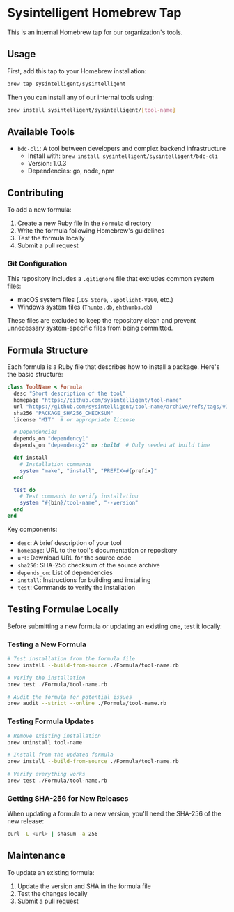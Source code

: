 # Sysintelligent Homebrew Tap

This is an internal Homebrew tap for our organization's tools.

## Usage

First, add this tap to your Homebrew installation:

```bash
brew tap sysintelligent/sysintelligent
```

Then you can install any of our internal tools using:

```bash
brew install sysintelligent/sysintelligent/[tool-name]
```

## Available Tools

- `bdc-cli`: A tool between developers and complex backend infrastructure
  - Install with: `brew install sysintelligent/sysintelligent/bdc-cli`
  - Version: 1.0.3
  - Dependencies: go, node, npm

## Contributing

To add a new formula:

1. Create a new Ruby file in the `Formula` directory
2. Write the formula following Homebrew's guidelines
3. Test the formula locally
4. Submit a pull request

### Git Configuration

This repository includes a `.gitignore` file that excludes common system files:
- macOS system files (`.DS_Store`, `.Spotlight-V100`, etc.)
- Windows system files (`Thumbs.db`, `ehthumbs.db`)

These files are excluded to keep the repository clean and prevent unnecessary system-specific files from being committed.

## Formula Structure

Each formula is a Ruby file that describes how to install a package. Here's the basic structure:

```ruby
class ToolName < Formula
  desc "Short description of the tool"
  homepage "https://github.com/sysintelligent/tool-name"
  url "https://github.com/sysintelligent/tool-name/archive/refs/tags/v1.0.0.tar.gz"
  sha256 "PACKAGE_SHA256_CHECKSUM"
  license "MIT"  # or appropriate license

  # Dependencies
  depends_on "dependency1"
  depends_on "dependency2" => :build  # Only needed at build time

  def install
    # Installation commands
    system "make", "install", "PREFIX=#{prefix}"
  end

  test do
    # Test commands to verify installation
    system "#{bin}/tool-name", "--version"
  end
end
```

Key components:
- `desc`: A brief description of your tool
- `homepage`: URL to the tool's documentation or repository
- `url`: Download URL for the source code
- `sha256`: SHA-256 checksum of the source archive
- `depends_on`: List of dependencies
- `install`: Instructions for building and installing
- `test`: Commands to verify the installation

## Testing Formulae Locally

Before submitting a new formula or updating an existing one, test it locally:

### Testing a New Formula

```bash
# Test installation from the formula file
brew install --build-from-source ./Formula/tool-name.rb

# Verify the installation
brew test ./Formula/tool-name.rb

# Audit the formula for potential issues
brew audit --strict --online ./Formula/tool-name.rb
```

### Testing Formula Updates

```bash
# Remove existing installation
brew uninstall tool-name

# Install from the updated formula
brew install --build-from-source ./Formula/tool-name.rb

# Verify everything works
brew test ./Formula/tool-name.rb
```

### Getting SHA-256 for New Releases

When updating a formula to a new version, you'll need the SHA-256 of the new release:

```bash
curl -L <url> | shasum -a 256
```

## Maintenance

To update an existing formula:
1. Update the version and SHA in the formula file
2. Test the changes locally
3. Submit a pull request 
